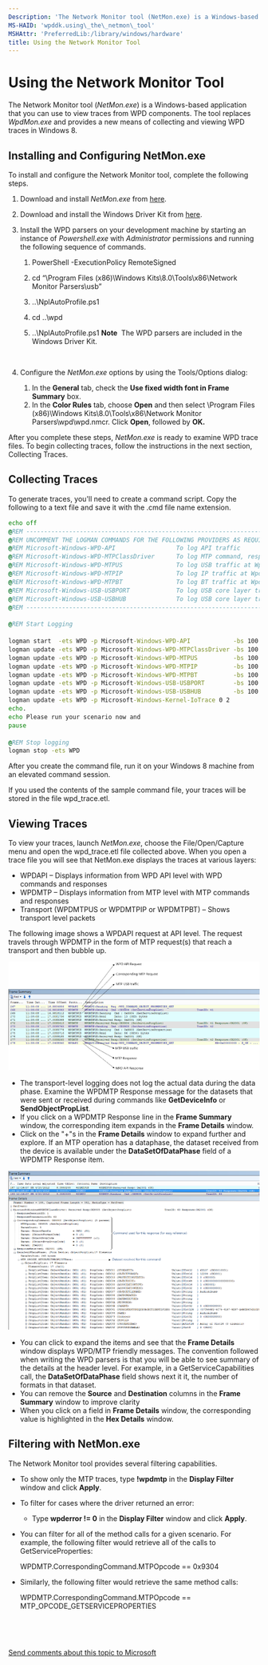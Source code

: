 ```yaml
---
Description: 'The Network Monitor tool (NetMon.exe) is a Windows-based application that you can use to view traces from WPD components.'
MS-HAID: 'wpddk.using\_the\_netmon\_tool'
MSHAttr: 'PreferredLib:/library/windows/hardware'
title: Using the Network Monitor Tool
---
```


# Using the Network Monitor Tool


The Network Monitor tool (*NetMon.exe*) is a Windows-based application that you can use to view traces from WPD components. The tool replaces *WpdMon.exe* and provides a new means of collecting and viewing WPD traces in Windows 8.

## <span id="installing_and_configuring_netmon.exe"></span><span id="INSTALLING_AND_CONFIGURING_NETMON.EXE"></span>Installing and Configuring NetMon.exe


To install and configure the Network Monitor tool, complete the following steps.

1.  Download and install *NetMon.exe* from [here](http://go.microsoft.com/fwlink/p/?linkid=248501).
2.  Download and install the Windows Driver Kit from [here](http://go.microsoft.com/fwlink/p/?linkid=178709).
3.  Install the WPD parsers on your development machine by starting an instance of *Powershell.exe* with *Administrator* permissions and running the following sequence of commands.
    1.  PowerShell -ExecutionPolicy RemoteSigned
    2.  cd “\\Program Files (x86)\\Windows Kits\\8.0\\Tools\\x86\\Network Monitor Parsers\\usb”
    3.  ..\\NplAutoProfile.ps1
    4.  cd ..\\wpd
    5.  ..\\NplAutoProfile.ps1
        **Note**  The WPD parsers are included in the Windows Driver Kit.

         

4.  Configure the *NetMon.exe* options by using the Tools/Options dialog:
    1.  In the **General** tab, check the **Use fixed width font in Frame Summary** box.
    2.  In the **Color Rules** tab, choose **Open** and then select \\Program Files (x86)\\Windows Kits\\8.0\\Tools\\x86\\Network Monitor Parsers\\wpd\\wpd.nmcr. Click **Open**, followed by **OK.**

After you complete these steps, *NetMon.exe* is ready to examine WPD trace files. To begin collecting traces, follow the instructions in the next section, Collecting Traces.

## <span id="Collecting_Traces"></span><span id="collecting_traces"></span><span id="COLLECTING_TRACES"></span>Collecting Traces


To generate traces, you'll need to create a command script. Copy the following to a text file and save it with the .cmd file name extension.

```cmd
echo off
@REM ---------------------------------------------------------------------------------------
@REM UNCOMMENT THE LOGMAN COMMANDS FOR THE FOLLOWING PROVIDERS AS REQUIRED
@REM Microsoft-Windows-WPD-API                 To log API traffic
@REM Microsoft-Windows-WPD-MTPClassDriver      To log MTP command, response and datasets
@REM Microsoft-Windows-WPD-MTPUS               To log USB traffic at WpdMtpUS layer
@REM Microsoft-Windows-WPD-MTPIP               To log IP traffic at WpdMtpIP layer
@REM Microsoft-Windows-WPD-MTPBT               To log BT traffic at WpdMtpBt layer
@REM Microsoft-Windows-USB-USBPORT             To log USB core layer traffic
@REM Microsoft-Windows-USB-USBHUB              To log USB core layer traffic
@REM ---------------------------------------------------------------------------------------

@REM Start Logging

logman start  -ets WPD -p Microsoft-Windows-WPD-API            -bs 100 -nb 128 640 -o wpd_trace.etl
logman update -ets WPD -p Microsoft-Windows-WPD-MTPClassDriver -bs 100 -nb 128 640
logman update -ets WPD -p Microsoft-Windows-WPD-MTPUS          -bs 100 -nb 128 640
logman update -ets WPD -p Microsoft-Windows-WPD-MTPIP          -bs 100 -nb 128 640
logman update -ets WPD -p Microsoft-Windows-WPD-MTPBT          -bs 100 -nb 128 640
logman update -ets WPD -p Microsoft-Windows-USB-USBPORT        -bs 100 -nb 128 640
logman update -ets WPD -p Microsoft-Windows-USB-USBHUB         -bs 100 -nb 128 640
logman update -ets WPD -p Microsoft-Windows-Kernel-IoTrace 0 2
echo. 
echo Please run your scenario now and
pause

@REM Stop logging
logman stop -ets WPD
```

After you create the command file, run it on your Windows 8 machine from an elevated command session.

If you used the contents of the sample command file, your traces will be stored in the file wpd\_trace.etl.

## <span id="Viewing_Traces"></span><span id="viewing_traces"></span><span id="VIEWING_TRACES"></span>Viewing Traces


To view your traces, launch *NetMon.exe*, choose the File/Open/Capture menu and open the wpd\_trace.etl file collected above. When you open a trace file you will see that NetMon.exe displays the traces at various layers:

-   WPDAPI – Displays information from WPD API level with WPD commands and responses
-   WPDMTP – Displays information from MTP level with MTP commands and responses
-   Transport (WPDMTPUS or WPDMTPIP or WPDMTPBT) – Shows transport level packets

The following image shows a WPDAPI request at API level. The request travels through WPDMTP in the form of MTP request(s) that reach a transport and then bubble up.

![viewing traces](images/framesummary1.png)

-   The transport-level logging does not log the actual data during the data phase. Examine the WPDMTP Response message for the datasets that were sent or received during commands like **GetDeviceInfo** or **SendObjectPropList**.
-   If you click on a WPDMTP Response line in the **Frame Summary** window, the corresponding item expands in the **Frame Details** window.
-   Click on the "+"s in the **Frame Details** window to expand further and explore. If an MTP operation has a dataphase, the dataset received from the device is available under the **DataSetOfDataPhase** field of a WPDMTP Response item.

![viewing traces](images/framedetails1.png)

-   You can click to expand the items and see that the **Frame Details** window displays WPD/MTP friendly messages. The convention followed when writing the WPD parsers is that you will be able to see summary of the details at the header level. For example, in a GetServiceCapabilities call, the **DataSetOfDataPhase** field shows next it it, the number of formats in that dataset.
-   You can remove the **Source** and **Destination** columns in the **Frame Summary** window to improve clarity
-   When you click on a field in **Frame Details** window, the corresponding value is highlighted in the **Hex Details** window.

## <span id="filtering_with_netmon.exe"></span><span id="FILTERING_WITH_NETMON.EXE"></span>Filtering with NetMon.exe


The Network Monitor tool provides several filtering capabilities.

-   To show only the MTP traces, type **!wpdmtp** in the **Display Filter** window and click **Apply**.
-   To filter for cases where the driver returned an error:
    -   Type **wpderror != 0** in the **Display Filter** window and click **Apply**.
-   You can filter for all of the method calls for a given scenario. For example, the following filter would retrieve all of the calls to GetServiceProperties:

    WPDMTP.CorrespondingCommand.MTPOpcode == 0x9304

-   Similarly, the following filter would retrieve the same method calls:

    WPDMTP.CorrespondingCommand.MTPOpcode == MTP\_OPCODE\_GETSERVICEPROPERTIES

 

 

[Send comments about this topic to Microsoft](mailto:wsddocfb@microsoft.com?subject=Documentation%20feedback%20[wpd_dk\wpddk]:%20Using%20the%20Network%20Monitor%20Tool%20%20RELEASE:%20%281/5/2017%29&body=%0A%0APRIVACY%20STATEMENT%0A%0AWe%20use%20your%20feedback%20to%20improve%20the%20documentation.%20We%20don't%20use%20your%20email%20address%20for%20any%20other%20purpose,%20and%20we'll%20remove%20your%20email%20address%20from%20our%20system%20after%20the%20issue%20that%20you're%20reporting%20is%20fixed.%20While%20we're%20working%20to%20fix%20this%20issue,%20we%20might%20send%20you%20an%20email%20message%20to%20ask%20for%20more%20info.%20Later,%20we%20might%20also%20send%20you%20an%20email%20message%20to%20let%20you%20know%20that%20we've%20addressed%20your%20feedback.%0A%0AFor%20more%20info%20about%20Microsoft's%20privacy%20policy,%20see%20http://privacy.microsoft.com/default.aspx. "Send comments about this topic to Microsoft")



